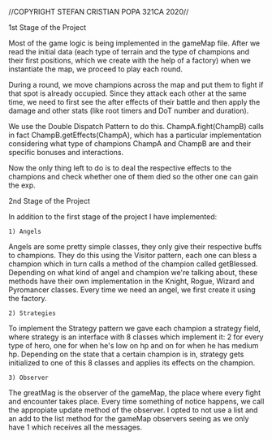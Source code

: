 //COPYRIGHT STEFAN CRISTIAN POPA 321CA 2020//

1st Stage of the Project

Most of the game logic is being implemented in the gameMap file. After we
read the initial data (each type of terrain and the type of champions and their
first positions, which we create with the help of a factory) when we
instantiate the map, we proceed to play each round.

During a round, we move champions across the map and put them to fight if
that spot is already occupied. Since they attack each other at the same time,
we need to first see the after effects of their battle and then apply the
damage and other stats (like root timers and DoT number and duration).

We use the Double Dispatch Pattern to do this. ChampA.fight(ChampB) calls
in fact ChampB.getEffects(ChampA), which has a particular implementation
considering what type of champions ChampA and ChampB are and their specific
bonuses and interactions.

Now the only thing left to do is to deal the respective effects to the
champions and check whether one of them died so the other one can gain the exp.

2nd Stage of the Project

In addition to the first stage of the project I have implemented:

	1) Angels
Angels are some pretty simple classes, they only give their respective
buffs to champions. They do this using the Visitor pattern, each one can bless
a champion which in turn calls a method of the champion called getBlessed.
Depending on what kind of angel and champion we're talking about, these methods
have their own implementation in the Knight, Rogue, Wizard and Pyromancer
classes. Every time we need an angel, we first create it using the factory.

	2) Strategies
To implement the Strategy pattern we gave each champion a strategy field, 
where strategy is an interface with 8 classes which implement it: 2 for every
type of hero, one for when he's low on hp and on for when he has medium hp.
Depending on the state that a certain champion is in, strategy gets initialized
to one of this 8 classes and applies its effects on the champion.

	3) Observer
The greatMag is the observer of the gameMap, the place where every fight
and encounter takes place. Every time something of notice happens, we call the
appropiate update method of the observer. I opted to not use a list and an add
to the list method for the gameMap observers seeing as we only have 1 which
receives all the messages.
